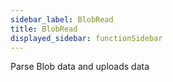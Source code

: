 ```yaml
---
sidebar_label: BlobRead
title: BlobRead
displayed_sidebar: functionSidebar
---
```


Parse Blob data and uploads data

